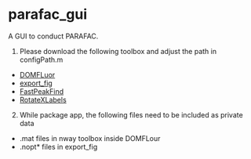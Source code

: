 parafac_gui
===========
A GUI to conduct PARAFAC.

1. Please download the following toolbox and adjust the path in configPath.m
  * [DOMFLuor](http://www.models.life.ku.dk/al_domfluor)
  * [export_fig](http://www.mathworks.com/matlabcentral/fileexchange/23629-export-fig)
  * [FastPeakFind](http://www.mathworks.com/matlabcentral/fileexchange/37388-fast-2d-peak-finder)
  * [RotateXLabels](http://www.mathworks.com/matlabcentral/fileexchange/45172-rotatexlabels)

2. While package app, the following files need to be included as private data
  * .mat files in nway toolbox inside DOMFLour
  * .nopt* files in export_fig
